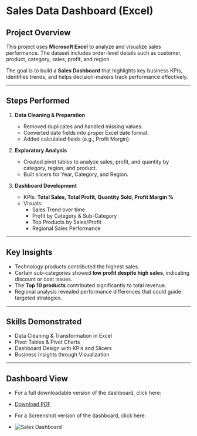 # Sales Data Dashboard (Excel)

## Project Overview
This project uses **Microsoft Excel** to analyze and visualize sales performance. The dataset includes order-level details such as customer, product, category, sales, profit, and region.

The goal is to build a **Sales Dashboard** that highlights key business KPIs, identifies trends, and helps decision-makers track performance effectively.

---

## Steps Performed
1. **Data Cleaning & Preparation**
   - Removed duplicates and handled missing values.
   - Converted date fields into proper Excel date format.
   - Added calculated fields (e.g., Profit Margin).

2. **Exploratory Analysis**
   - Created pivot tables to analyze sales, profit, and quantity by category, region, and product.
   - Built slicers for Year, Category, and Region.

3. **Dashboard Development**
   - KPIs: **Total Sales, Total Profit, Quantity Sold, Profit Margin %**
   - Visuals:
     - Sales Trend over time
     - Profit by Category & Sub-Category
     - Top Products by Sales/Profit
     - Regional Sales Performance

---

## Key Insights
- Technology products contributed the highest sales.
- Certain sub-categories showed **low profit despite high sales**, indicating discount or cost issues.
- The **Top 10 products** contributed significantly to total revenue.
- Regional analysis revealed performance differences that could guide targeted strategies.

---

## Skills Demonstrated
- Data Cleaning & Transformation in Excel
- Pivot Tables & Pivot Charts
- Dashboard Design with KPIs and Slicers
- Business Insights through Visualization

---

## Dashboard View
- For a full downloadable version of the dashboard, click here:
- [Download PDF]()

- For a Screenshot version of the dashboard, click here:
- ![Sales Dashboard]()
